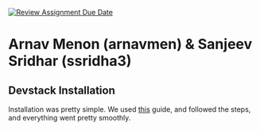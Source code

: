 [![Review Assignment Due Date](https://classroom.github.com/assets/deadline-readme-button-22041afd0340ce965d47ae6ef1cefeee28c7c493a6346c4f15d667ab976d596c.svg)](https://classroom.github.com/a/YgTxS8yH)

# Arnav Menon (arnavmen) & Sanjeev Sridhar (ssridha3)

## Devstack Installation

Installation was pretty simple. We used [this](https://docs.openstack.org/devstack/latest/) guide, and followed the steps, and everything went pretty smoothly. 
